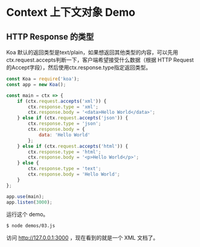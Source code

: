 # Context 上下文对象 Demo

## HTTP Response 的类型

Koa 默认的返回类型是text/plain，如果想返回其他类型的内容，可以先用ctx.request.accepts判断一下，客户端希望接受什么数据（根据 HTTP Request 的Accept字段），然后使用ctx.response.type指定返回类型。

``` javascript
const Koa = require('koa');
const app = new Koa();

const main = ctx => {
    if (ctx.request.accepts('xml')) {
        ctx.response.type = 'xml';
        ctx.response.body = '<data>Hello World</data>';
    } else if (ctx.request.accepts('json')) {
        ctx.response.type = 'json';
        ctx.response.body = {
            data: 'Hello World'
        };
    } else if (ctx.request.accepts('html')) {
        ctx.response.type = 'html';
        ctx.response.body = '<p>Hello World</p>';
    } else {
        ctx.response.type = 'text';
        ctx.response.body = 'Hello World';
    }
};

app.use(main);
app.listen(3000);
```
运行这个 demo。
```
$ node demos/03.js
```
访问 http://127.0.0.1:3000 ，现在看到的就是一个 XML 文档了。
